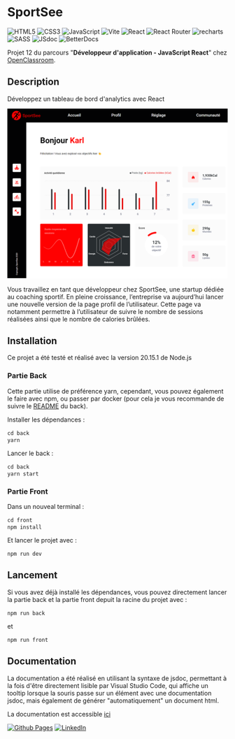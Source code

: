 # SportSee

![HTML5](https://img.shields.io/badge/html5-%23E34F26.svg?style=for-the-badge&logo=html5&logoColor=white)
![CSS3](https://img.shields.io/badge/css3-%231572B6.svg?style=for-the-badge&logo=css3&logoColor=white)
![JavaScript](https://img.shields.io/badge/javascript-%23323330.svg?style=for-the-badge&logo=javascript&logoColor=%23F7DF1E)
![Vite](https://img.shields.io/badge/vite-%23646CFF.svg?style=for-the-badge&logo=vite&logoColor=white)
![React](https://img.shields.io/badge/react-%2320232a.svg?style=for-the-badge&logo=react&logoColor=%2361DAFB)
![React Router](https://img.shields.io/badge/React_Router-CA4245?style=for-the-badge&logo=react-router&logoColor=white)
![recharts](https://img.shields.io/badge/recharts-22b5bf?style=for-the-badge)
![SASS](https://img.shields.io/badge/SASS-hotpink.svg?style=for-the-badge&logo=SASS&logoColor=white)
![JSdoc](https://img.shields.io/badge/jsdoc-006fbb?style=for-the-badge)
![BetterDocs](https://img.shields.io/badge/better--docs-008b64?style=for-the-badge)

Projet 12 du parcours "**Développeur d'application - JavaScript React**" chez [OpenClassroom](https://openclassrooms.com/fr/).

## Description

Développez un tableau de bord d'analytics avec React

![Screenshot](./images/profil.png)

Vous travaillez en tant que développeur chez SportSee, une startup dédiée au coaching sportif. En pleine croissance, l’entreprise va aujourd’hui lancer une nouvelle version de la page profil de l’utilisateur. Cette page va notamment permettre à l’utilisateur de suivre le nombre de sessions réalisées ainsi que le nombre de calories brûlées.

## Installation

Ce projet a été testé et réalisé avec la version 20.15.1 de Node.js

### Partie Back

Cette partie utilise de préférence yarn, cependant, vous pouvez également le faire avec npm, ou passer par docker (pour cela je vous recommande de suivre le [README](./back/README.md#3-project-with-docker) du back).

Installer les dépendances :

```
cd back
yarn
```

Lancer le back :

```
cd back
yarn start
```

### Partie Front

Dans un nouveal terminal :

```
cd front
npm install
```

Et lancer le projet avec :

```
npm run dev
```

## Lancement

Si vous avez déjà installé les dépendances, vous pouvez directement lancer la partie back et la partie front depuit la racine du projet avec :

```
npm run back
```

et

```
npm run front
```

## Documentation

La documentation a été réalisé en utilisant la syntaxe de jsdoc, permettant à la fois d'être directement lisible par Visual Studio Code,
qui affiche un tooltip lorsque la souris passe sur un élément avec une documentation jsdoc, mais également de générer "automatiquement"
un document html.

La documentation est accessible [ici](https://code9g.github.io/SportSee/)

[![Github Pages](https://img.shields.io/badge/github%20pages-121013?style=for-the-badge&logo=github&logoColor=white)](<[http://](https://github.com/code9g/)>)
[![LinkedIn](https://img.shields.io/badge/linkedin-%230077B5.svg?style=for-the-badge&logo=linkedin&logoColor=white)](https://www.linkedin.com/in/pierre-andre-henry/)
